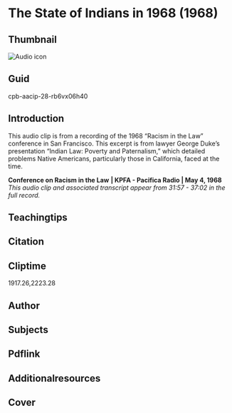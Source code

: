 # The State of Indians in 1968 (1968)

## Thumbnail

![Audio icon](https://s3.amazonaws.com/americanarchive.org/primary_source_sets/audio-digitized.jpg "Audio icon")

## Guid
cpb-aacip-28-rb6vx06h40

## Introduction

This audio clip is from a recording of the 1968 “Racism in the Law” conference in San Francisco. This excerpt is from lawyer George Duke’s presentation “Indian Law: Poverty and Paternalism,” which detailed problems Native Americans, particularly those in California, faced at the time.

<b>Conference on Racism in the Law</b>
<b>| KPFA - Pacifica Radio | May 4, 1968 </b>
<i>This audio clip and associated transcript appear from 31:57 - 37:02 in the full record.</i>

## Teachingtips

## Citation

## Cliptime

1917.26,2223.28

## Author
## Subjects
## Pdflink
## Additionalresources
## Cover
